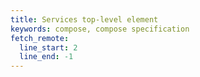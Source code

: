 ```yaml
---
title: Services top-level element
keywords: compose, compose specification
fetch_remote:
  line_start: 2
  line_end: -1
---
```

